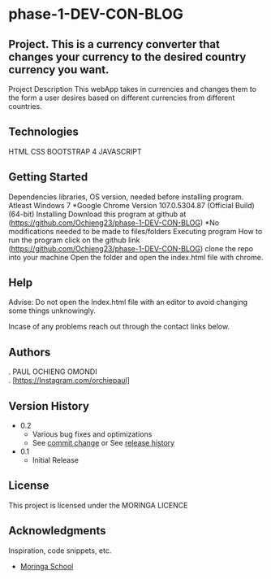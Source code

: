 # phase-1-DEV-CON-BLOG

## Project. This is a currency converter that changes your currency to the desired country currency you want.

Project Description
This webApp takes in currencies and changes them to the form a user desires based on different currencies from different countries. 

## Technologies

HTML
CSS
BOOTSTRAP 4
JAVASCRIPT

## Getting Started

Dependencies
libraries, OS version, needed before installing program.
Atleast Windows 7 *Google Chrome Version 107.0.5304.87 (Official Build) (64-bit)
Installing
Download this program at github at (https://github.com/Ochieng23/phase-1-DEV-CON-BLOG) *No modifications needed to be made to files/folders
Executing program
How to run the program
click on the github link (https://github.com/Ochieng23/phase-1-DEV-CON-BLOG)
clone the repo into your machine
Open the folder and open the index.html file with chrome.

## Help

Advise: Do not open the Index.html file with an editor to avoid changing some things unknowingly.

Incase of any problems reach out through the contact links below.

## Authors

. PAUL OCHIENG OMONDI  
. [https://Instagram.com/orchiepaul]

## Version History

- 0.2
  - Various bug fixes and optimizations
  - See [commit change]() or See [release history]()
- 0.1
  - Initial Release

## License

This project is licensed under the MORINGA LICENCE

## Acknowledgments

Inspiration, code snippets, etc.

- [Moringa School](https://moringa.instructure.com)
